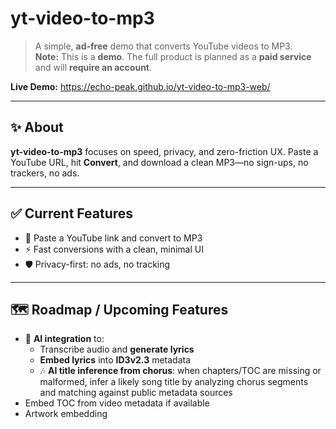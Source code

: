 # yt-video-to-mp3

> A simple, **ad-free** demo that converts YouTube videos to MP3.  
> **Note:** This is a **demo**. The full product is planned as a **paid
> service** and will **require an account**.

**Live Demo:** https://echo-peak.github.io/yt-video-to-mp3-web/

---

## ✨ About

**yt-video-to-mp3** focuses on speed, privacy, and zero-friction UX. Paste a
YouTube URL, hit **Convert**, and download a clean MP3—no sign-ups, no trackers,
no ads.

---

## ✅ Current Features

- 🔗 Paste a YouTube link and convert to MP3
- ⚡ Fast conversions with a clean, minimal UI
- 🛡️ Privacy-first: no ads, no tracking

---

## 🗺️ Roadmap / Upcoming Features

- 🤖 **AI integration** to:
  - Transcribe audio and **generate lyrics**
  - **Embed lyrics** into **ID3v2.3** metadata
  - 🎶 **AI title inference from chorus**: when chapters/TOC are missing or
    malformed, infer a likely song title by analyzing chorus segments and
    matching against public metadata sources
- Embed TOC from video metadata if available
- Artwork embedding
